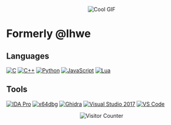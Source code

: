 <p align="center">
  <img src="https://files.catbox.moe/a94ppu.gif" alt="Cool GIF">
</p>

# Formerly @lhwe

## Languages
[![C](https://img.shields.io/badge/C-000?style=for-the-badge&logo=c)](#)
[![C++](https://img.shields.io/badge/C++-000?style=for-the-badge&logo=cplusplus)](#)
[![Python](https://img.shields.io/badge/Python-000?style=for-the-badge&logo=python)](#)
[![JavaScript](https://img.shields.io/badge/JavaScript-000?style=for-the-badge&logo=javascript)](#)
[![Lua](https://img.shields.io/badge/Lua-000?style=for-the-badge&logo=lua)](#)

## Tools
[![IDA Pro](https://img.shields.io/badge/IDA%20Pro-000?style=for-the-badge)](#)
[![x64dbg](https://img.shields.io/badge/x64dbg-000?style=for-the-badge)](#)
[![Ghidra](https://img.shields.io/badge/Ghidra-000?style=for-the-badge)](#)
[![Visual Studio 2017](https://img.shields.io/badge/Visual%20Studio%202017-000?style=for-the-badge)](#)
[![VS Code](https://img.shields.io/badge/VS%20Code-000?style=for-the-badge&logo=visualstudiocode)](#)

<p align="center">
  <img src="https://count.getloli.com/get/@lhwe?theme=gelbooru" alt="Visitor Counter">
</p>